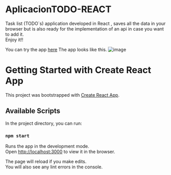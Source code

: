 # AplicacionTODO-REACT
Task list (TODO`s) application developed in React , saves all the data in your browser but is also ready for the implementation of an api in case you want to add it.\
Enjoy it!!

You can try the app [here](https://kevin-mm-dev.github.io/AplicacionTODO-REACT/)
The app looks like this.
![image](https://user-images.githubusercontent.com/54743642/171500763-b4cf19eb-4ec9-4107-977a-9327b000304d.png)

# Getting Started with Create React App

This project was bootstrapped with [Create React App](https://github.com/facebook/create-react-app).

## Available Scripts

In the project directory, you can run:

### `npm start`

Runs the app in the development mode.\
Open [http://localhost:3000](http://localhost:3000) to view it in the browser.

The page will reload if you make edits.\
You will also see any lint errors in the console.


